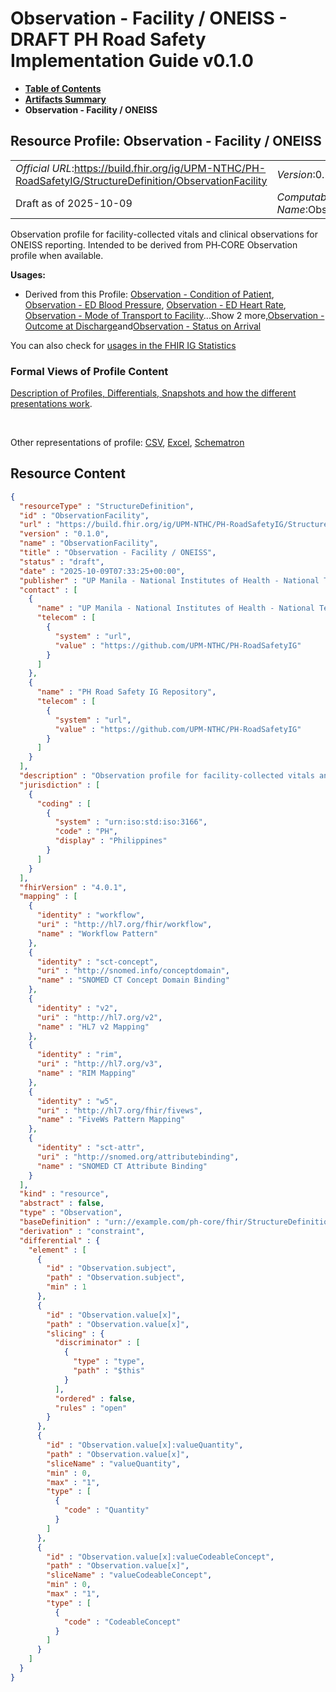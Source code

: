 # Observation - Facility / ONEISS - DRAFT PH Road Safety Implementation Guide v0.1.0

* [**Table of Contents**](toc.md)
* [**Artifacts Summary**](artifacts.md)
* **Observation - Facility / ONEISS**

## Resource Profile: Observation - Facility / ONEISS 

| | |
| :--- | :--- |
| *Official URL*:https://build.fhir.org/ig/UPM-NTHC/PH-RoadSafetyIG/StructureDefinition/ObservationFacility | *Version*:0.1.0 |
| Draft as of 2025-10-09 | *Computable Name*:ObservationFacility |

 
Observation profile for facility-collected vitals and clinical observations for ONEISS reporting. Intended to be derived from PH‑CORE Observation profile when available. 

**Usages:**

* Derived from this Profile: [Observation - Condition of Patient](StructureDefinition-ObservationConditionOfPatient.md), [Observation - ED Blood Pressure](StructureDefinition-ObservationEDBloodPressure.md), [Observation - ED Heart Rate](StructureDefinition-ObservationEDHeartRate.md), [Observation - Mode of Transport to Facility](StructureDefinition-ObservationModeOfTransport.md)...Show 2 more,[Observation - Outcome at Discharge](StructureDefinition-ObservationOutcomeAtDischarge.md)and[Observation - Status on Arrival](StructureDefinition-ObservationStatusOnArrival.md)

You can also check for [usages in the FHIR IG Statistics](https://packages2.fhir.org/xig/example.fhir.ph.roadsafety|current/StructureDefinition/ObservationFacility)

### Formal Views of Profile Content

 [Description of Profiles, Differentials, Snapshots and how the different presentations work](http://build.fhir.org/ig/FHIR/ig-guidance/readingIgs.html#structure-definitions). 

 

Other representations of profile: [CSV](StructureDefinition-ObservationFacility.csv), [Excel](StructureDefinition-ObservationFacility.xlsx), [Schematron](StructureDefinition-ObservationFacility.sch) 



## Resource Content

```json
{
  "resourceType" : "StructureDefinition",
  "id" : "ObservationFacility",
  "url" : "https://build.fhir.org/ig/UPM-NTHC/PH-RoadSafetyIG/StructureDefinition/ObservationFacility",
  "version" : "0.1.0",
  "name" : "ObservationFacility",
  "title" : "Observation - Facility / ONEISS",
  "status" : "draft",
  "date" : "2025-10-09T07:33:25+00:00",
  "publisher" : "UP Manila - National Institutes of Health - National Telehealth Center",
  "contact" : [
    {
      "name" : "UP Manila - National Institutes of Health - National Telehealth Center",
      "telecom" : [
        {
          "system" : "url",
          "value" : "https://github.com/UPM-NTHC/PH-RoadSafetyIG"
        }
      ]
    },
    {
      "name" : "PH Road Safety IG Repository",
      "telecom" : [
        {
          "system" : "url",
          "value" : "https://github.com/UPM-NTHC/PH-RoadSafetyIG"
        }
      ]
    }
  ],
  "description" : "Observation profile for facility-collected vitals and clinical observations for ONEISS reporting. Intended to be derived from PH‑CORE Observation profile when available.",
  "jurisdiction" : [
    {
      "coding" : [
        {
          "system" : "urn:iso:std:iso:3166",
          "code" : "PH",
          "display" : "Philippines"
        }
      ]
    }
  ],
  "fhirVersion" : "4.0.1",
  "mapping" : [
    {
      "identity" : "workflow",
      "uri" : "http://hl7.org/fhir/workflow",
      "name" : "Workflow Pattern"
    },
    {
      "identity" : "sct-concept",
      "uri" : "http://snomed.info/conceptdomain",
      "name" : "SNOMED CT Concept Domain Binding"
    },
    {
      "identity" : "v2",
      "uri" : "http://hl7.org/v2",
      "name" : "HL7 v2 Mapping"
    },
    {
      "identity" : "rim",
      "uri" : "http://hl7.org/v3",
      "name" : "RIM Mapping"
    },
    {
      "identity" : "w5",
      "uri" : "http://hl7.org/fhir/fivews",
      "name" : "FiveWs Pattern Mapping"
    },
    {
      "identity" : "sct-attr",
      "uri" : "http://snomed.org/attributebinding",
      "name" : "SNOMED CT Attribute Binding"
    }
  ],
  "kind" : "resource",
  "abstract" : false,
  "type" : "Observation",
  "baseDefinition" : "urn://example.com/ph-core/fhir/StructureDefinition/ph-core-observation",
  "derivation" : "constraint",
  "differential" : {
    "element" : [
      {
        "id" : "Observation.subject",
        "path" : "Observation.subject",
        "min" : 1
      },
      {
        "id" : "Observation.value[x]",
        "path" : "Observation.value[x]",
        "slicing" : {
          "discriminator" : [
            {
              "type" : "type",
              "path" : "$this"
            }
          ],
          "ordered" : false,
          "rules" : "open"
        }
      },
      {
        "id" : "Observation.value[x]:valueQuantity",
        "path" : "Observation.value[x]",
        "sliceName" : "valueQuantity",
        "min" : 0,
        "max" : "1",
        "type" : [
          {
            "code" : "Quantity"
          }
        ]
      },
      {
        "id" : "Observation.value[x]:valueCodeableConcept",
        "path" : "Observation.value[x]",
        "sliceName" : "valueCodeableConcept",
        "min" : 0,
        "max" : "1",
        "type" : [
          {
            "code" : "CodeableConcept"
          }
        ]
      }
    ]
  }
}

```
